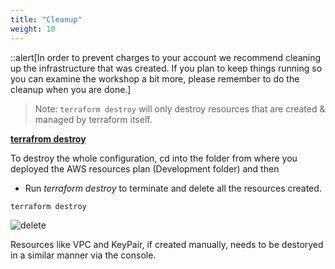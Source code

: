 ```yaml
---
title: "Cleanup"
weight: 10
---
```


::alert[In order to prevent charges to your account we recommend cleaning up the infrastructure that was created. If you plan to keep things running so you can examine the workshop a bit more, please remember to do the cleanup when you are done.]

>Note: ```terraform destroy``` will only destroy resources that are created & managed by terraform itself. 

**<ins>terrafrom destroy</ins>**
  
To destroy the whole configuration, cd into the folder from where you deployed the AWS resources plan (Development folder) and then  
- Run *terraform destroy* to terminate and delete all the resources created.

```console
terraform destroy
```

![delete](/static/Images/clean_up/Destroy.png)

Resources like VPC and KeyPair, if created manually, needs to be destoryed in a similar manner via the console.